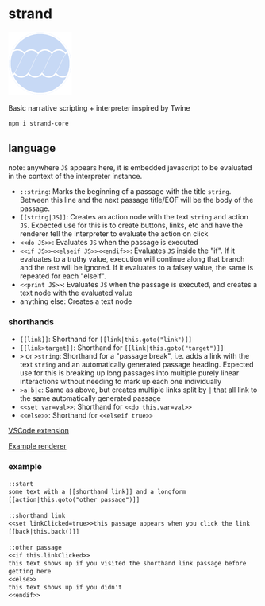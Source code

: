 # strand

![strand icon](./strandIcon.png)

Basic narrative scripting + interpreter inspired by Twine

```sh
npm i strand-core
```

## language

note: anywhere `JS` appears here, it is embedded javascript to be evaluated in the context of the interpreter instance.

- `::string`: Marks the beginning of a passage with the title `string`. Between this line and the next passage title/EOF will be the body of the passage.
- `[[string|JS]]`: Creates an action node with the text `string` and action `JS`. Expected use for this is to create buttons, links, etc and have the renderer tell the interpreter to evaluate the action on click
- `<<do JS>>`: Evaluates `JS` when the passage is executed
- `<<if JS>><<elseif JS>><<endif>>`: Evaluates `JS` inside the "if". If it evaluates to a truthy value, execution will continue along that branch and the rest will be ignored. If it evaluates to a falsey value, the same is repeated for each "elseif".
- `<<print JS>>`: Evaluates `JS` when the passage is executed, and creates a text node with the evaluated value
- anything else: Creates a text node

### shorthands

- `[[link]]`: Shorthand for `[[link|this.goto("link")]]`
- `[[link>target]]`: Shorthand for `[[link|this.goto("target")]]`
- `>` or `>string`: Shorthand for a "passage break", i.e. adds a link with the text `string` and an automatically generated passage heading. Expected use for this is breaking up long passages into multiple purely linear interactions without needing to mark up each one individually
- `>a|b|c`: Same as above, but creates multiple links split by `|` that all link to the same automatically generated passage
- `<<set var=val>>`: Shorthand for `<<do this.var=val>>`
- `<<else>>`: Shorthand for `<<elseif true>>`

[VSCode extension](https://marketplace.visualstudio.com/items?itemName=seansleblanc.strand-vscode)

[Example renderer](https://github.com/seleb/strand-htmlrenderer)

### example

```
::start
some text with a [[shorthand link]] and a longform [[action|this.goto("other passage")]]

::shorthand link
<<set linkClicked=true>>this passage appears when you click the link
[[back|this.back()]]

::other passage
<<if this.linkClicked>>
this text shows up if you visited the shorthand link passage before getting here
<<else>>
this text shows up if you didn't
<<endif>>
```
